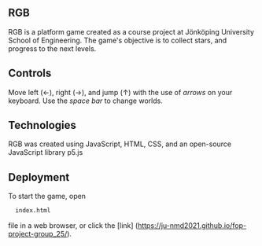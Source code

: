 
## RGB

RGB is a platform game created as a course project at Jönköping University School of Engineering. The game's objective is to collect stars, and progress to the next levels.

## Controls

Move left (←), right (→), and jump (↑) with the use of *arrows* on your keyboard. Use the *space bar* to change worlds.

## Technologies

RGB was created using JavaScript, HTML, CSS, and an open-source JavaScript library p5.js

## Deployment

To start the game, open

```bash
  index.html
```
file in a web browser, or click the [link] (https://ju-nmd2021.github.io/fop-project-group_25/).
